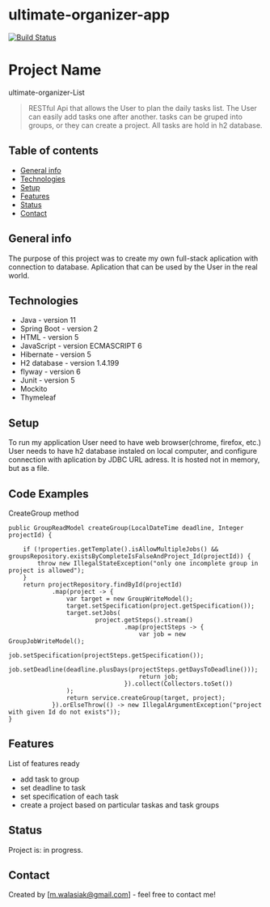 # ultimate-organizer-app
[![Build Status](https://travis-ci.com/MichalWalasiak/ultimate-organizer-app.svg?branch=master)](https://travis-ci.com/MichalWalasiak/ultimate-organizer-app)

# Project Name
ultimate-organizer-List
> RESTful Api that allows the User to plan the daily tasks list. The User can easily add tasks one after another.
tasks can be gruped into groups, or they can create a project. All tasks are hold in h2 database.

## Table of contents
* [General info](#general-info)
* [Technologies](#technologies)
* [Setup](#setup)
* [Features](#features)
* [Status](#status)
* [Contact](#contact)

## General info
The purpose of this project was to create my own full-stack aplication with connection to database. 
Aplication that can be used by the User in the real world.

## Technologies
* Java - version 11
* Spring Boot - version 2
* HTML - version 5
* JavaScript -  version ECMASCRIPT 6
* Hibernate - version 5
* H2 database - version 1.4.199
* flyway - version 6
* Junit - version 5
* Mockito
* Thymeleaf

## Setup
To run my application User need to have web browser(chrome, firefox, etc.) 
User needs to have h2 database instaled on local computer, and configure connection with aplication by JDBC URL adress.
It is hosted not in memory, but as a file.

## Code Examples

CreateGroup method
 
    public GroupReadModel createGroup(LocalDateTime deadline, Integer projectId) {

        if (!properties.getTemplate().isAllowMultipleJobs() && groupsRepository.existsByCompleteIsFalseAndProject_Id(projectId)) {
            throw new IllegalStateException("only one incomplete group in project is allowed");
        }
        return projectRepository.findById(projectId)
                .map(project -> {
                    var target = new GroupWriteModel();
                    target.setSpecification(project.getSpecification());
                    target.setJobs(
                            project.getSteps().stream()
                                    .map(projectSteps -> {
                                        var job = new GroupJobWriteModel();
                                        job.setSpecification(projectSteps.getSpecification());
                                        job.setDeadline(deadline.plusDays(projectSteps.getDaysToDeadline()));
                                        return job;
                                    }).collect(Collectors.toSet())
                    );
                    return service.createGroup(target, project);
                }).orElseThrow(() -> new IllegalArgumentException("project with given Id do not exists"));
    }

## Features
List of features ready 
* add task to group
* set deadline to task
* set specification of each task
* create a project based on particular taskas and task groups

## Status
Project is: in progress. 

## Contact
Created by [m.walasiak@gmail.com] - feel free to contact me!

